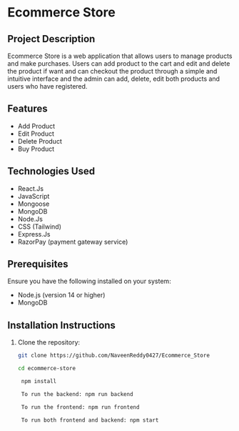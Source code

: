 # Ecommerce Store

## Project Description

Ecommerce Store is a web application that allows users to manage products and make purchases. Users can add product to the cart and edit and delete the product if want and can checkout the product through a simple and intuitive interface and the admin can add, delete, edit both products and users who have registered.

## Features

- Add Product
- Edit Product
- Delete Product
- Buy Product

## Technologies Used

- React.Js
- JavaScript
- Mongoose
- MongoDB
- Node.Js
- CSS (Tailwind)
- Express.Js
- RazorPay (payment gateway service)

## Prerequisites

Ensure you have the following installed on your system:

- Node.js (version 14 or higher)
- MongoDB

## Installation Instructions

1. Clone the repository:

   ```bash
   git clone https://github.com/NaveenReddy0427/Ecommerce_Store

   cd ecommerce-store

    npm install

    To run the backend: npm run backend

    To run the frontend: npm run frontend

    To run both frontend and backend: npm start


